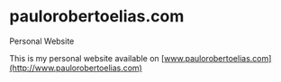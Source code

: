 # paulorobertoelias.com
Personal Website

This is my personal website available on [www.paulorobertoelias.com](http://www.paulorobertoelias.com)
